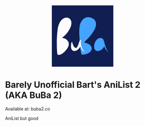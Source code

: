 <p align="center">
  <img src="logo.png" height="200px" />
</p>

# Barely Unofficial Bart's AniList 2 (AKA BuBa 2)
 Available at: buba2.co

 AniList but good

